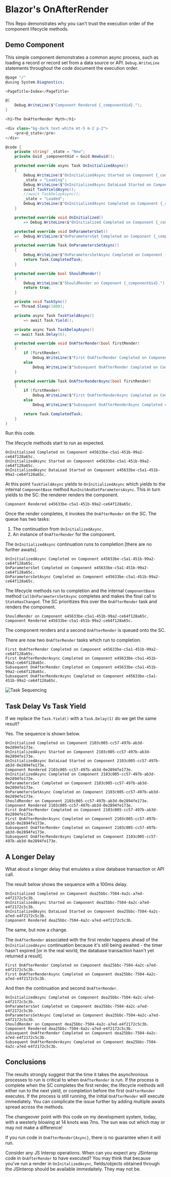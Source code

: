 # Blazor's OnAfterRender

This Repo demonstrates why you can't trust the execution order of the component lifecycle methods.

## Demo Component

This simple component demonstrates a common async process, such as loading a record or record set from a data source or API.  `Debug.WriteLine` statements throughout the code document the execution order. 

```csharp
@page "/"
@using System.Diagnostics;

<PageTitle>Index</PageTitle>

@{
    Debug.WriteLine($"Component Rendered {_componentUid}.");
}

<h1>The OnAfterRender Myth</h1>

<div class="bg-dark text-white mt-5 m-2 p-2">
    <pre>@_state</pre>
</div>

@code {
    private string? _state = "New";
    private Guid _componentUid = Guid.NewGuid();

    protected override async Task OnInitializedAsync()
    {
        Debug.WriteLine($"OnInitializedAsync Started on Component {_componentUid}.");
        _state = "Loading";
        Debug.WriteLine($"OnInitializedAsync DataLoad Started on Component {_componentUid}.");
        await TaskYieldAsync();
        //await TaskDelayAsync();
        _state = "Loaded";
        Debug.WriteLine($"OnInitializedAsync Completed on Component {_componentUid}.");
    }

    protected override void OnInitialized()
        => Debug.WriteLine($"OnInitialized Completed on Component {_componentUid}.");

    protected override void OnParametersSet()
    =>  Debug.WriteLine($"OnParametersSet Completed on Component {_componentUid}.");

    protected override Task OnParametersSetAsync()
    {
        Debug.WriteLine($"OnParametersSetAsync Completed on Component {_componentUid}.");
        return Task.CompletedTask;
    }

    protected override bool ShouldRender()
    {
        Debug.WriteLine($"ShouldRender on Component {_componentUid}.");
        return true;
    }

    private void TaskSync()
    => Thread.Sleep(1000);

    private async Task TaskYieldAsync()
        => await Task.Yield();

    private async Task TaskDelayAsync()
    => await Task.Delay(6);

    protected override void OnAfterRender(bool firstRender)
    {
        if (firstRender)
            Debug.WriteLine($"First OnAfterRender Completed on Component {_componentUid}.");
        else
            Debug.WriteLine($"Subsequent OnAfterRender Completed on Component {_componentUid}.");
    }

    protected override Task OnAfterRenderAsync(bool firstRender)
    {
        if (firstRender)
            Debug.WriteLine($"First OnAfterRenderAsync Completed on Component {_componentUid}.");
        else
            Debug.WriteLine($"Subsequent OnAfterRenderAsync Completed on Component {_componentUid}.");

        return Task.CompletedTask;
    }
}
```

Run this code.

The lifecycle methods start to run as expected.

```text
OnInitialized Completed on Component e45633be-c5a1-451b-99a2-ce64f128a65c.
OnInitializedAsync Started on Component e45633be-c5a1-451b-99a2-ce64f128a65c.
OnInitializedAsync DataLoad Started on Component e45633be-c5a1-451b-99a2-ce64f128a65c.
```

At this point `TaskYieldAsync` yields to `OnInitializedAsync` which yields to the internal `ComponentBase` method `RunInitAndSetParametersAsync`. This in turn yields to the SC: the renderer renders the component.  

```text
Component Rendered e45633be-c5a1-451b-99a2-ce64f128a65c.
```

Once the render completes, it invokes the `OnAfterRender` on the SC.  The queue has two tasks:

1. The continuation from `OnInitializedAsync`.
2. An instance of `OnAfterRender` for the component.
 
The `OnInitializedAsync` continuation runs to completion [there are no further awaits]. 

```text
OnInitializedAsync Completed on Component e45633be-c5a1-451b-99a2-ce64f128a65c.
OnParametersSet Completed on Component e45633be-c5a1-451b-99a2-ce64f128a65c.
OnParametersSetAsync Completed on Component e45633be-c5a1-451b-99a2-ce64f128a65c.
```

The lifecycle methods run to completion and the internal `ComponentBase` method `CallOnParametersSetAsync` completes and makes the final call to `StateHasChanged`.  The SC prioritizes this over the `OnAfterRender` task and renders the component. 

```text
ShouldRender on Component e45633be-c5a1-451b-99a2-ce64f128a65c.
Component Rendered e45633be-c5a1-451b-99a2-ce64f128a65c.
```

The component renders and a second `OnAfterRender` is queued onto the SC. 

There are now two `OnAfterRender` tasks which run to completion.

```
First OnAfterRender Completed on Component e45633be-c5a1-451b-99a2-ce64f128a65c.
First OnAfterRenderAsync Completed on Component e45633be-c5a1-451b-99a2-ce64f128a65c.
Subsequent OnAfterRender Completed on Component e45633be-c5a1-451b-99a2-ce64f128a65c.
Subsequent OnAfterRenderAsync Completed on Component e45633be-c5a1-451b-99a2-ce64f128a65c.
```

![Task Sequencing](./images/Task-Sequencing.png)

## Task Delay Vs Task Yield

If we replace the `Task.Yield()` with a `Task.Delay(1)` do we get the same result?

Yes.  The sequence is shown below.

```text
OnInitialized Completed on Component 2103c005-cc57-497b-ab3d-0e2894fe173e.
OnInitializedAsync Started on Component 2103c005-cc57-497b-ab3d-0e2894fe173e.
OnInitializedAsync DataLoad Started on Component 2103c005-cc57-497b-ab3d-0e2894fe173e.
Component Rendered 2103c005-cc57-497b-ab3d-0e2894fe173e.
OnInitializedAsync Completed on Component 2103c005-cc57-497b-ab3d-0e2894fe173e.
OnParametersSet Completed on Component 2103c005-cc57-497b-ab3d-0e2894fe173e.
OnParametersSetAsync Completed on Component 2103c005-cc57-497b-ab3d-0e2894fe173e.
ShouldRender on Component 2103c005-cc57-497b-ab3d-0e2894fe173e.
Component Rendered 2103c005-cc57-497b-ab3d-0e2894fe173e.
First OnAfterRender Completed on Component 2103c005-cc57-497b-ab3d-0e2894fe173e.
First OnAfterRenderAsync Completed on Component 2103c005-cc57-497b-ab3d-0e2894fe173e.
Subsequent OnAfterRender Completed on Component 2103c005-cc57-497b-ab3d-0e2894fe173e.
Subsequent OnAfterRenderAsync Completed on Component 2103c005-cc57-497b-ab3d-0e2894fe173e.
```

## A Longer Delay

What about a longer delay that emulates a slow database transaction or API call.

The result below shows the sequence with a 100ms delay. 

```text
OnInitialized Completed on Component dea25bbc-7504-4a2c-a7ed-e4f2172c5c3b.
OnInitializedAsync Started on Component dea25bbc-7504-4a2c-a7ed-e4f2172c5c3b.
OnInitializedAsync DataLoad Started on Component dea25bbc-7504-4a2c-a7ed-e4f2172c5c3b.
Component Rendered dea25bbc-7504-4a2c-a7ed-e4f2172c5c3b.
```
The same, but now a change.  

The `OnAfterRender` associated with the first render happens ahead of the `OnInitializedAsync` continuation because it's still being awaited - the timer hasn't expired [or in the real world, the database transaction hasn't yet returned a result].

```text
First OnAfterRender Completed on Component dea25bbc-7504-4a2c-a7ed-e4f2172c5c3b.
First OnAfterRenderAsync Completed on Component dea25bbc-7504-4a2c-a7ed-e4f2172c5c3b.
```
And then the continuation and second `OnAfterRender`.

```text
OnInitializedAsync Completed on Component dea25bbc-7504-4a2c-a7ed-e4f2172c5c3b.
OnParametersSet Completed on Component dea25bbc-7504-4a2c-a7ed-e4f2172c5c3b.
OnParametersSetAsync Completed on Component dea25bbc-7504-4a2c-a7ed-e4f2172c5c3b.
ShouldRender on Component dea25bbc-7504-4a2c-a7ed-e4f2172c5c3b.
Component Rendered dea25bbc-7504-4a2c-a7ed-e4f2172c5c3b.
Subsequent OnAfterRender Completed on Component dea25bbc-7504-4a2c-a7ed-e4f2172c5c3b.
Subsequent OnAfterRenderAsync Completed on Component dea25bbc-7504-4a2c-a7ed-e4f2172c5c3b.
```

## Conclusions

The results strongly suggest that the time it takes the asynchronous processes to run is critical to when `OnAfterRender` is run.  If the process is complete when the SC completes the first render, the lifecycle methods will either run to the next yield, or completion before the first `OnAfterRender` executes.  If the process is still running, the initial `OnAfterRender` will execute immediately.  You can complicate the issue further by adding multiple awaits spread across the methods.

The changeover point with this code on my development system, today, with a westerly blowing at 14 knots was 7ms.  The sun was out which may or may not make a difference!

If you run code in `OnAfterRender{Async}`, there is no guarantee when it will run.

Consider any JS Interop operations.  When can you expect any JSinterop code in `OnAfterRender` to have executed?  You may think that because you've run a render in `OnInitalizedAsync`, fields/objects obtained through the JSInterop should be available immedaitely.  They may not be.





